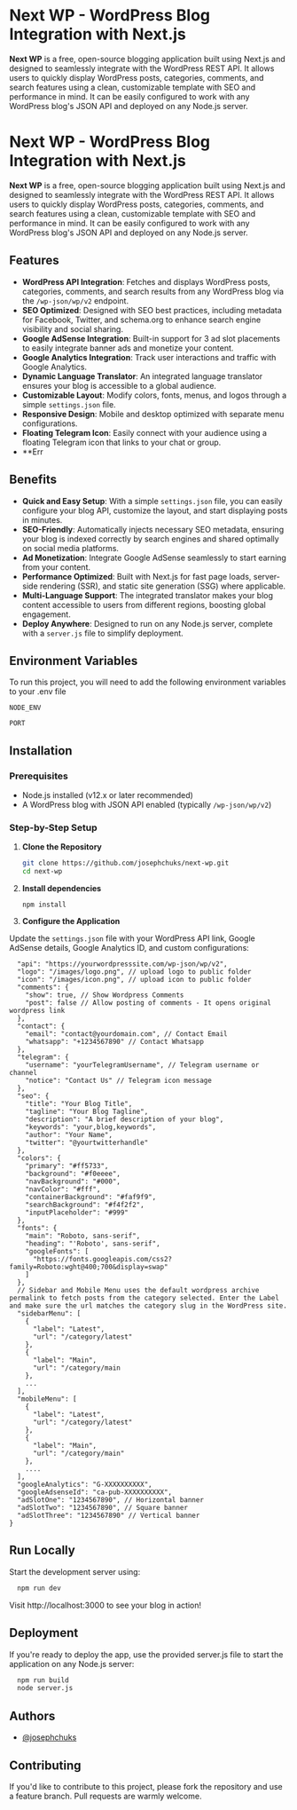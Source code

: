 # Next WP - WordPress Blog Integration with Next.js

**Next WP** is a free, open-source blogging application built using Next.js and designed to seamlessly integrate with the WordPress REST API. It allows users to quickly display WordPress posts, categories, comments, and search features using a clean, customizable template with SEO and performance in mind. It can be easily configured to work with any WordPress blog's JSON API and deployed on any Node.js server.
# Next WP - WordPress Blog Integration with Next.js

**Next WP** is a free, open-source blogging application built using Next.js and designed to seamlessly integrate with the WordPress REST API. It allows users to quickly display WordPress posts, categories, comments, and search features using a clean, customizable template with SEO and performance in mind. It can be easily configured to work with any WordPress blog's JSON API and deployed on any Node.js server.

## Features


- **WordPress API Integration**: Fetches and displays WordPress posts, categories, comments, and search results from any WordPress blog via the `/wp-json/wp/v2` endpoint.
- **SEO Optimized**: Designed with SEO best practices, including metadata for Facebook, Twitter, and schema.org to enhance search engine visibility and social sharing.
- **Google AdSense Integration**: Built-in support for 3 ad slot placements to easily integrate banner ads and monetize your content.
- **Google Analytics Integration**: Track user interactions and traffic with Google Analytics.
- **Dynamic Language Translator**: An integrated language translator ensures your blog is accessible to a global audience.
- **Customizable Layout**: Modify colors, fonts, menus, and logos through a simple `settings.json` file.
- **Responsive Design**: Mobile and desktop optimized with separate menu configurations.
- **Floating Telegram Icon**: Easily connect with your audience using a floating Telegram icon that links to your chat or group.
- **Err


## Benefits

- **Quick and Easy Setup**: With a simple `settings.json` file, you can easily configure your blog API, customize the layout, and start displaying posts in minutes.
- **SEO-Friendly**: Automatically injects necessary SEO metadata, ensuring your blog is indexed correctly by search engines and shared optimally on social media platforms.
- **Ad Monetization**: Integrate Google AdSense seamlessly to start earning from your content.
- **Performance Optimized**: Built with Next.js for fast page loads, server-side rendering (SSR), and static site generation (SSG) where applicable.
- **Multi-Language Support**: The integrated translator makes your blog content accessible to users from different regions, boosting global engagement.
- **Deploy Anywhere**: Designed to run on any Node.js server, complete with a `server.js` file to simplify deployment.

## Environment Variables

To run this project, you will need to add the following environment variables to your .env file

`NODE_ENV`

`PORT`


## Installation

### Prerequisites

- Node.js installed (v12.x or later recommended)
- A WordPress blog with JSON API enabled (typically `/wp-json/wp/v2`)

### Step-by-Step Setup

1. **Clone the Repository**

   ```bash
   git clone https://github.com/josephchuks/next-wp.git
   cd next-wp
   ```
2. **Install dependencies**

   ```npm install```

3. **Configure the Application**

Update the `settings.json` file with your WordPress API link, Google AdSense details, Google Analytics ID, and custom configurations:

```{
  "api": "https://yourwordpresssite.com/wp-json/wp/v2",
  "logo": "/images/logo.png", // upload logo to public folder
  "icon": "/images/icon.png", // upload icon to public folder
  "comments": {
    "show": true, // Show Wordpress Comments
    "post": false // Allow posting of comments - It opens original wordpress link
  },
  "contact": {
    "email": "contact@yourdomain.com", // Contact Email
    "whatsapp": "+1234567890" // Contact Whatsapp
  },
  "telegram": {
    "username": "yourTelegramUsername", // Telegram username or channel
    "notice": "Contact Us" // Telegram icon message
  },
  "seo": {
    "title": "Your Blog Title",
    "tagline": "Your Blog Tagline",
    "description": "A brief description of your blog",
    "keywords": "your,blog,keywords",
    "author": "Your Name",
    "twitter": "@yourtwitterhandle"
  },
  "colors": {
    "primary": "#ff5733",
    "background": "#f0eeee",
    "navBackground": "#000",
    "navColor": "#fff",
    "containerBackground": "#faf9f9",
    "searchBackground": "#f4f2f2",
    "inputPlaceholder": "#999"
  },
  "fonts": {
    "main": "Roboto, sans-serif",
    "heading": "'Roboto', sans-serif",
    "googleFonts": [
      "https://fonts.googleapis.com/css2?family=Roboto:wght@400;700&display=swap"
    ]
  },
  // Sidebar and Mobile Menu uses the default wordpress archive permalink to fetch posts from the category selected. Enter the Label and make sure the url matches the category slug in the WordPress site.
  "sidebarMenu": [
    {
      "label": "Latest",
      "url": "/category/latest"
    },
    {
      "label": "Main",
      "url": "/category/main
    },
    ...
  ],
  "mobileMenu": [
    {
      "label": "Latest",
      "url": "/category/latest"
    },
    {
      "label": "Main",
      "url": "/category/main"
    },
    ....
  ],
  "googleAnalytics": "G-XXXXXXXXXX",
  "googleAdsenseId": "ca-pub-XXXXXXXXXX",
  "adSlotOne": "1234567890", // Horizontal banner
  "adSlotTwo": "1234567890", // Square banner
  "adSlotThree": "1234567890" // Vertical banner
}
```
## Run Locally

Start the development server using:

```bash
  npm run dev
```

Visit http://localhost:3000 to see your blog in action!
## Deployment

If you're ready to deploy the app, use the provided server.js file to start the application on any Node.js server:

```bash
  npm run build
  node server.js
```


## Authors

- [@josephchuks](https://www.github.com/josephchuks)


## Contributing

If you'd like to contribute to this project, please fork the repository and use a feature branch. Pull requests are warmly welcome.

